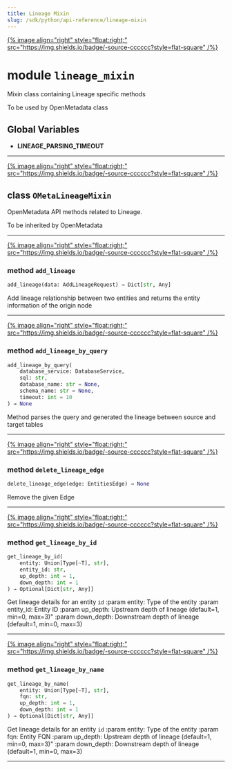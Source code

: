 ```yaml
---
title: Lineage Mixin
slug: /sdk/python/api-reference/lineage-mixin
---
```




[{% image align="right" style="float:right;" src="https://img.shields.io/badge/-source-cccccc?style=flat-square" /%}](https://github.com/open-metadata/OpenMetadata/tree/main/ingestion/src/metadata/ingestion/ometa/mixins/lineage_mixin.py#L0")

# module `lineage_mixin`
Mixin class containing Lineage specific methods 

To be used by OpenMetadata class 

**Global Variables**
---------------
- **LINEAGE_PARSING_TIMEOUT**


---

[{% image align="right" style="float:right;" src="https://img.shields.io/badge/-source-cccccc?style=flat-square" /%}](https://github.com/open-metadata/OpenMetadata/tree/main/ingestion/src/metadata/ingestion/ometa/mixins/lineage_mixin.py#L35")

## class `OMetaLineageMixin`
OpenMetadata API methods related to Lineage. 

To be inherited by OpenMetadata 




---

[{% image align="right" style="float:right;" src="https://img.shields.io/badge/-source-cccccc?style=flat-square" /%}](https://github.com/open-metadata/OpenMetadata/tree/main/ingestion/src/metadata/ingestion/ometa/mixins/lineage_mixin.py#L44")

### method `add_lineage`

```python
add_lineage(data: AddLineageRequest) → Dict[str, Any]
```

Add lineage relationship between two entities and returns the entity information of the origin node 

---

[{% image align="right" style="float:right;" src="https://img.shields.io/badge/-source-cccccc?style=flat-square" /%}](https://github.com/open-metadata/OpenMetadata/tree/main/ingestion/src/metadata/ingestion/ometa/mixins/lineage_mixin.py#L151")

### method `add_lineage_by_query`

```python
add_lineage_by_query(
    database_service: DatabaseService,
    sql: str,
    database_name: str = None,
    schema_name: str = None,
    timeout: int = 10
) → None
```

Method parses the query and generated the lineage between source and target tables 

---

[{% image align="right" style="float:right;" src="https://img.shields.io/badge/-source-cccccc?style=flat-square" /%}](https://github.com/open-metadata/OpenMetadata/tree/main/ingestion/src/metadata/ingestion/ometa/mixins/lineage_mixin.py#L138")

### method `delete_lineage_edge`

```python
delete_lineage_edge(edge: EntitiesEdge) → None
```

Remove the given Edge 

---

[{% image align="right" style="float:right;" src="https://img.shields.io/badge/-source-cccccc?style=flat-square" /%}](https://github.com/open-metadata/OpenMetadata/tree/main/ingestion/src/metadata/ingestion/ometa/mixins/lineage_mixin.py#L67")

### method `get_lineage_by_id`

```python
get_lineage_by_id(
    entity: Union[Type[~T], str],
    entity_id: str,
    up_depth: int = 1,
    down_depth: int = 1
) → Optional[Dict[str, Any]]
```

Get lineage details for an entity `id` :param entity: Type of the entity :param entity_id: Entity ID :param up_depth: Upstream depth of lineage (default=1, min=0, max=3)" :param down_depth: Downstream depth of lineage (default=1, min=0, max=3) 

---

[{% image align="right" style="float:right;" src="https://img.shields.io/badge/-source-cccccc?style=flat-square" /%}](https://github.com/open-metadata/OpenMetadata/tree/main/ingestion/src/metadata/ingestion/ometa/mixins/lineage_mixin.py#L85")

### method `get_lineage_by_name`

```python
get_lineage_by_name(
    entity: Union[Type[~T], str],
    fqn: str,
    up_depth: int = 1,
    down_depth: int = 1
) → Optional[Dict[str, Any]]
```

Get lineage details for an entity `id` :param entity: Type of the entity :param fqn: Entity FQN :param up_depth: Upstream depth of lineage (default=1, min=0, max=3)" :param down_depth: Downstream depth of lineage (default=1, min=0, max=3) 




---



